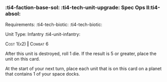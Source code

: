 ### :ti4-faction-base-sol: :ti4-tech-unit-upgrade: **Spec Ops II**:ti4-absol:

Requirements: :ti4-tech-biotic: :ti4-tech-biotic:

Unit Type: Infantry :ti4-unit-infantry:

<span style="font-variant:small-caps;">Cost 1(x2)</span> __|__ <span style="font-variant:small-caps;">Combat 6</span>

After this unit is destroyed, roll 1 die.
If the result is 5 or greater, place the unit on this card.

At the start of your next turn, place each unit that is on this card on a planet that contains 1 of your space docks.
